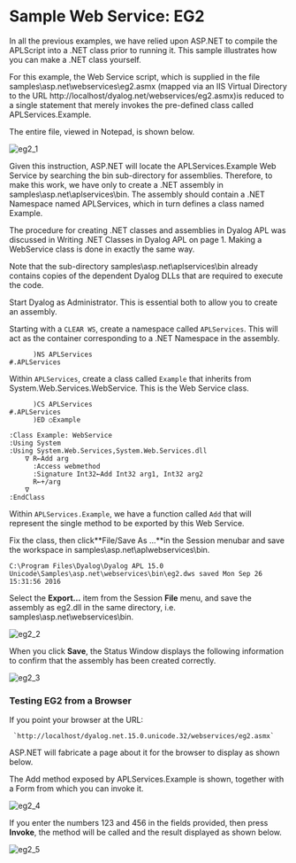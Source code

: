 # Sample Web Service: EG2

In all the previous examples, we have relied upon ASP.NET to compile the APLScript into a .NET class prior to running it. This sample illustrates how you can make a .NET class yourself.

For this example, the Web Service script, which is supplied in the file samples\asp.net\webservices\eg2.asmx (mapped via an IIS Virtual Directory to the URL http://localhost/dyalog.net/webservices/eg2.asmx)is reduced to a single statement that merely invokes the pre-defined class called APLServices.Example.

The entire file, viewed in Notepad, is shown below.

![eg2_1](site:img/eg2-1.png)

Given this instruction, ASP.NET will locate the APLServices.Example Web Service by searching the bin sub-directory for assemblies. Therefore, to make this work, we have only to create a .NET assembly in samples\asp.net\aplservices\bin. The assembly should contain a .NET Namespace named APLServices, which in turn defines a class named Example.

The procedure for creating .NET classes and assemblies in Dyalog APL was discussed in Writing .NET Classes in Dyalog APL on page 1. Making a WebService class is done in exactly the same way.

Note that the sub-directory samples\asp.net\aplservices\bin already contains copies of the dependent Dyalog DLLs that are required to execute the code.

Start Dyalog as Administrator. This is essential both to allow you to create an assembly.

Starting with a `CLEAR WS`,  create a namespace called `APLServices`. This will act as the container corresponding to a .NET Namespace in the assembly.
```apl
      )NS APLServices
#.APLServices
```

Within `APLServices`, create a class called `Example` that inherits from System.Web.Services.WebService. This is the Web Service class.
```apl
      )CS APLServices
#.APLServices
      )ED ○Example

:Class Example: WebService                        
:Using System                                     
:Using System.Web.Services,System.Web.Services.dll
    ∇ R←Add arg                                   
      :Access webmethod                           
      :Signature Int32←Add Int32 arg1, Int32 arg2 
      R←+/arg                                     
    ∇                                             
:EndClass                             
```

Within `APLServices.Example`, we have a function called `Add` that will represent the single method to be exported by this Web Service.

Fix the class, then click**File/Save As ...**in the Session menubar and save the workspace in samples\asp.net\aplwebservices\bin.
```apl
C:\Program Files\Dyalog\Dyalog APL 15.0 Unicode\Samples\asp.net\webservices\bin\eg2.dws saved Mon Sep 26 15:31:56 2016

```

Select the **Export…** item from the Session **File** menu, and save the assembly as eg2.dll in the same directory, i.e. samples\asp.net\webservices\bin.

![eg2_2](site:img/eg2-2.png)

When you click **Save**, the Status Window displays the following information to confirm that the assembly has been created correctly.

![eg2_3](site:img/eg2-3.png)

### Testing EG2 from a Browser

If you point your browser at the URL:
```apl
 `http://localhost/dyalog.net.15.0.unicode.32/webservices/eg2.asmx`
```

ASP.NET will fabricate a page about it for the browser to display as shown below.

The Add method exposed by APLServices.Example is shown, together with a Form from which you can invoke it.

![eg2_4](site:img/eg2-4.png)

If you enter the numbers 123 and 456 in the fields provided, then press **Invoke**, the method will be called and the result displayed as shown below.

![eg2_5](site:img/eg2-5.png)
